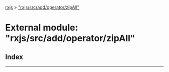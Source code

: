 [rxjs](../README.md) > ["rxjs/src/add/operator/zipAll"](../modules/_rxjs_src_add_operator_zipall_.md)

# External module: "rxjs/src/add/operator/zipAll"

## Index

---

